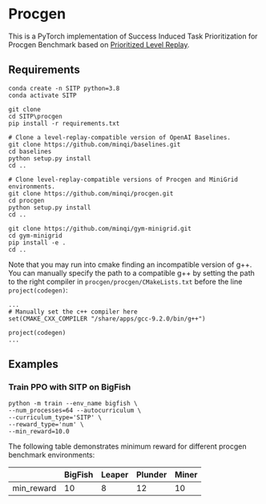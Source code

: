 # Procgen

This is a PyTorch implementation of Success Induced Task Prioritization for Procgen Benchmark based on [Prioritized Level Replay](https://github.com/facebookresearch/level-replay).

## Requirements
```
conda create -n SITP python=3.8
conda activate SITP

git clone 
cd SITP\procgen
pip install -r requirements.txt

# Clone a level-replay-compatible version of OpenAI Baselines.
git clone https://github.com/minqi/baselines.git
cd baselines 
python setup.py install
cd ..

# Clone level-replay-compatible versions of Procgen and MiniGrid environments.
git clone https://github.com/minqi/procgen.git
cd procgen 
python setup.py install
cd ..

git clone https://github.com/minqi/gym-minigrid.git
cd gym-minigrid 
pip install -e .
cd ..
```

Note that you may run into cmake finding an incompatible version of g++. You can manually specify the path to a compatible g++ by setting the path to the right compiler in `procgen/procgen/CMakeLists.txt` before the line `project(codegen)`:
```
...
# Manually set the c++ compiler here
set(CMAKE_CXX_COMPILER "/share/apps/gcc-9.2.0/bin/g++")

project(codegen)
...
```

## Examples

### Train PPO with SITP on BigFish

```
python -m train --env_name bigfish \
--num_processes=64 --autocurriculum \
--curriculum_type='SITP' \
--reward_type='num' \
--min_reward=10.0
```
The following table demonstrates minimum reward for different procgen benchmark environments:

|  |  BigFish | Leaper | Plunder | Miner |
| --- | --- | --- | --- | --- |
|min_reward | 10 | 8 | 12 | 10 |